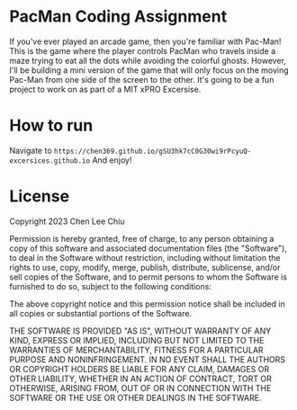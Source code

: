 # PacMan Coding Assignment

If you've ever played an arcade game, then you're familiar with Pac-Man!
This is the game where the player controls PacMan who travels inside a maze trying to eat all the dots while avoiding the colorful ghosts.
However, I'll be building a mini version of the game that will only focus on the moving Pac-Man from one side of the screen to the other. It's going to be a fun project to work on as part of a MIT xPRO Excersise.

# How to run
Navigate to `https://chen369.github.io/gSU3hk7cC0G30wi9rPcyuQ-excersices.github.io`
And enjoy!

# License 
Copyright 2023 Chen Lee Chiu

Permission is hereby granted, free of charge, to any person obtaining a copy of this software and associated documentation files (the "Software"), to deal in the Software without restriction, including without limitation the rights to use, copy, modify, merge, publish, distribute, sublicense, and/or sell copies of the Software, and to permit persons to whom the Software is furnished to do so, subject to the following conditions:

The above copyright notice and this permission notice shall be included in all copies or substantial portions of the Software.

THE SOFTWARE IS PROVIDED "AS IS", WITHOUT WARRANTY OF ANY KIND, EXPRESS OR IMPLIED, INCLUDING BUT NOT LIMITED TO THE WARRANTIES OF MERCHANTABILITY, FITNESS FOR A PARTICULAR PURPOSE AND NONINFRINGEMENT. IN NO EVENT SHALL THE AUTHORS OR COPYRIGHT HOLDERS BE LIABLE FOR ANY CLAIM, DAMAGES OR OTHER LIABILITY, WHETHER IN AN ACTION OF CONTRACT, TORT OR OTHERWISE, ARISING FROM, OUT OF OR IN CONNECTION WITH THE SOFTWARE OR THE USE OR OTHER DEALINGS IN THE SOFTWARE.
